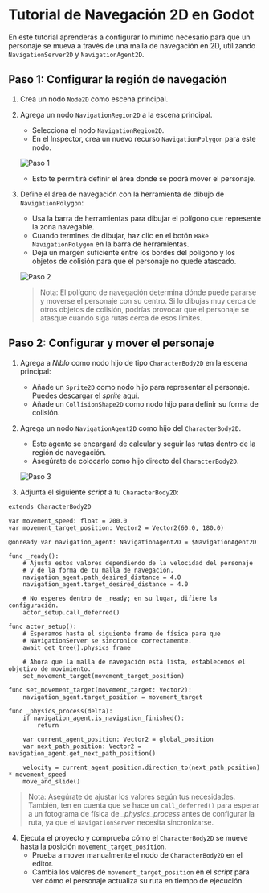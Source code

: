 # Tutorial de Navegación 2D en Godot

En este tutorial aprenderás a configurar lo mínimo necesario para que un personaje se mueva a través de una malla de navegación en 2D, utilizando `NavigationServer2D` y `NavigationAgent2D`.

## Paso 1: Configurar la región de navegación

1. Crea un nodo `Node2D` como escena principal.
2. Agrega un nodo `NavigationRegion2D` a la escena principal.
   - Selecciona el nodo `NavigationRegion2D`.
   - En el Inspector, crea un nuevo recurso `NavigationPolygon` para este nodo.

   ![Paso 1](https://docs.godotengine.org/en/stable/_images/nav_2d_min_setup_step1.png)

   - Esto te permitirá definir el área donde se podrá mover el personaje.

3. Define el área de navegación con la herramienta de dibujo de `NavigationPolygon`:
   - Usa la barra de herramientas para dibujar el polígono que represente la zona navegable.
   - Cuando termines de dibujar, haz clic en el botón `Bake NavigationPolygon` en la barra de herramientas.
   - Deja un margen suficiente entre los bordes del polígono y los objetos de colisión para que el personaje no quede atascado.

   ![Paso 2](https://docs.godotengine.org/en/stable/_images/nav_2d_min_setup_step2.png)

   > Nota:
   > El polígono de navegación determina dónde puede pararse y moverse el personaje con su centro. Si lo dibujas muy cerca de otros objetos de colisión, podrías provocar que el personaje se atasque cuando siga rutas cerca de esos límites.

## Paso 2: Configurar y mover el personaje

1. Agrega a _Niblo_ como nodo hijo de tipo `CharacterBody2D` en la escena principal:
   - Añade un `Sprite2D` como nodo hijo para representar al personaje. Puedes descargar el _sprite_ [aquí](https://raw.githubusercontent.com/milq/milq.github.io/master/cursos/pria/src/godot/sprites/niblo.png).
   - Añade un `CollisionShape2D` como nodo hijo para definir su forma de colisión.

2. Agrega un nodo `NavigationAgent2D` como hijo del `CharacterBody2D`.
   - Este agente se encargará de calcular y seguir las rutas dentro de la región de navegación.
   - Asegúrate de colocarlo como hijo directo del `CharacterBody2D`.

   ![Paso 3](https://docs.godotengine.org/en/stable/_images/nav_2d_min_setup_step3.webp)

3. Adjunta el siguiente _script_ a tu `CharacterBody2D`:

```gdscript
extends CharacterBody2D

var movement_speed: float = 200.0
var movement_target_position: Vector2 = Vector2(60.0, 180.0)

@onready var navigation_agent: NavigationAgent2D = $NavigationAgent2D

func _ready():
    # Ajusta estos valores dependiendo de la velocidad del personaje
    # y de la forma de tu malla de navegación.
    navigation_agent.path_desired_distance = 4.0
    navigation_agent.target_desired_distance = 4.0

    # No esperes dentro de _ready; en su lugar, difiere la configuración.
    actor_setup.call_deferred()

func actor_setup():
    # Esperamos hasta el siguiente frame de física para que
    # NavigationServer se sincronice correctamente.
    await get_tree().physics_frame

    # Ahora que la malla de navegación está lista, establecemos el objetivo de movimiento.
    set_movement_target(movement_target_position)

func set_movement_target(movement_target: Vector2):
    navigation_agent.target_position = movement_target

func _physics_process(delta):
    if navigation_agent.is_navigation_finished():
        return

    var current_agent_position: Vector2 = global_position
    var next_path_position: Vector2 = navigation_agent.get_next_path_position()

    velocity = current_agent_position.direction_to(next_path_position) * movement_speed
    move_and_slide()
```
   > Nota:
   > Asegúrate de ajustar los valores según tus necesidades. También, ten en cuenta que se hace un `call_deferred()` para esperar a un fotograma de física de *_physics_process* antes de configurar la ruta, ya que el `NavigationServer` necesita sincronizarse.

4. Ejecuta el proyecto y comprueba cómo el `CharacterBody2D` se mueve hasta la posición `movement_target_position`.
   - Prueba a mover manualmente el nodo de `CharacterBody2D` en el editor.
   - Cambia los valores de `movement_target_position` en el _script_ para ver cómo el personaje actualiza su ruta en tiempo de ejecución.
